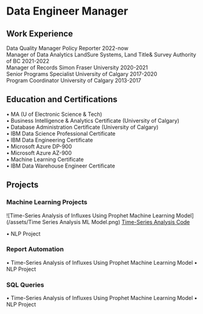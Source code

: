 # Data Engineer Manager

## Work Experience
Data Quality Manager       Policy Reporter 						2022-now \
Manager of Data Analytics  LandSure Systems, Land Title& Survey Authority of BC 	2021-2022 \
Manager of Records         Simon Fraser University 				2020-2021 \
Senior Programs Specialist University of Calgary 					2017-2020 \
Program Coordinator        University of Calgary 					2013-2017 
 
## Education and Certifications
•	MA (U of Electronic Science & Tech) \
•	Business Intelligence & Analytics Certificate (University of Calgary) \
•	Database Administration Certificate (University of Calgary) \
•	IBM Data Science Professional Certificate \
•	IBM Data Engineering Certificate \
•	Microsoft Azure DP-900 \
•	Microsoft Azure AZ-900  \
•	Machine Learning Certificate \
•	IBM Data Warehouse Engineer Certificate 

## Projects
### Machine Learning Projects
![Time-Series Analysis of Influxes Using Prophet Machine Learning Model](/assets/Time Series Analysis ML Model.png)
[Time-Series Analysis Code](https://github.com/mengjin2211/github-portfolio-JM/blob/main/sample%20code/time-series%20analysis)

•	NLP Project
### Report Automation
•	Time-Series Analysis of Influxes Using Prophet Machine Learning Model
•	NLP Project
### SQL Queries
•	Time-Series Analysis of Influxes Using Prophet Machine Learning Model
•	NLP Project
